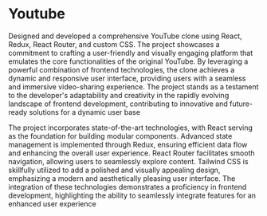 # Youtube

Designed and developed a comprehensive YouTube clone using React, Redux, React Router, and custom CSS. The project showcases a commitment to crafting a user-friendly and visually engaging platform that emulates the core functionalities of the original YouTube. By leveraging a powerful combination of frontend technologies, the clone achieves a dynamic and responsive user interface, providing users with a seamless and immersive video-sharing experience. The project stands as a testament to the developer's adaptability and creativity in the rapidly evolving landscape of frontend development, contributing to innovative and future-ready solutions for a dynamic user base

The project incorporates state-of-the-art technologies, with React serving as the foundation for building modular components. Advanced state management is implemented through Redux, ensuring efficient data flow and enhancing the overall user experience. React Router facilitates smooth navigation, allowing users to seamlessly explore content. Tailwind CSS is skillfully utilized to add a polished and visually appealing design, emphasizing a modern and aesthetically pleasing user interface. The integration of these technologies demonstrates a proficiency in frontend development, highlighting the ability to seamlessly integrate features for an enhanced user experience
